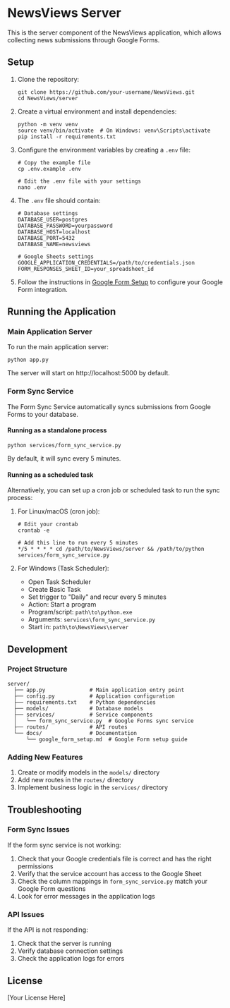 # NewsViews Server

This is the server component of the NewsViews application, which allows collecting news submissions through Google Forms.

## Setup

1. Clone the repository:
   ```
   git clone https://github.com/your-username/NewsViews.git
   cd NewsViews/server
   ```

2. Create a virtual environment and install dependencies:
   ```
   python -m venv venv
   source venv/bin/activate  # On Windows: venv\Scripts\activate
   pip install -r requirements.txt
   ```

3. Configure the environment variables by creating a `.env` file:
   ```
   # Copy the example file
   cp .env.example .env
   
   # Edit the .env file with your settings
   nano .env
   ```

4. The `.env` file should contain:
   ```
   # Database settings
   DATABASE_USER=postgres
   DATABASE_PASSWORD=yourpassword
   DATABASE_HOST=localhost
   DATABASE_PORT=5432
   DATABASE_NAME=newsviews
   
   # Google Sheets settings
   GOOGLE_APPLICATION_CREDENTIALS=/path/to/credentials.json
   FORM_RESPONSES_SHEET_ID=your_spreadsheet_id
   ```

5. Follow the instructions in [Google Form Setup](docs/google_form_setup.md) to configure your Google Form integration.

## Running the Application

### Main Application Server

To run the main application server:

```
python app.py
```

The server will start on http://localhost:5000 by default.

### Form Sync Service

The Form Sync Service automatically syncs submissions from Google Forms to your database.

#### Running as a standalone process

```
python services/form_sync_service.py
```

By default, it will sync every 5 minutes.

#### Running as a scheduled task

Alternatively, you can set up a cron job or scheduled task to run the sync process:

1. For Linux/macOS (cron job):
   ```
   # Edit your crontab
   crontab -e
   
   # Add this line to run every 5 minutes
   */5 * * * * cd /path/to/NewsViews/server && /path/to/python services/form_sync_service.py
   ```

2. For Windows (Task Scheduler):
   - Open Task Scheduler
   - Create Basic Task
   - Set trigger to "Daily" and recur every 5 minutes
   - Action: Start a program
   - Program/script: `path\to\python.exe`
   - Arguments: `services\form_sync_service.py`
   - Start in: `path\to\NewsViews\server`

## Development

### Project Structure

```
server/
  ├── app.py              # Main application entry point
  ├── config.py           # Application configuration
  ├── requirements.txt    # Python dependencies
  ├── models/             # Database models
  ├── services/           # Service components
  │   └── form_sync_service.py  # Google Forms sync service
  ├── routes/             # API routes
  └── docs/               # Documentation
      └── google_form_setup.md  # Google Form setup guide
```

### Adding New Features

1. Create or modify models in the `models/` directory
2. Add new routes in the `routes/` directory
3. Implement business logic in the `services/` directory

## Troubleshooting

### Form Sync Issues

If the form sync service is not working:

1. Check that your Google credentials file is correct and has the right permissions
2. Verify that the service account has access to the Google Sheet
3. Check the column mappings in `form_sync_service.py` match your Google Form questions
4. Look for error messages in the application logs

### API Issues

If the API is not responding:

1. Check that the server is running
2. Verify database connection settings
3. Check the application logs for errors

## License

[Your License Here]
